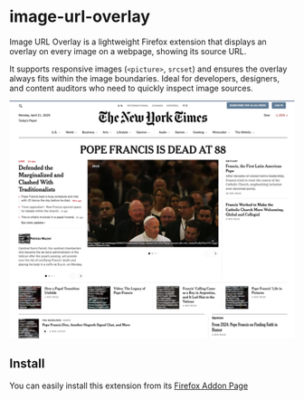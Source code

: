 # image-url-overlay

Image URL Overlay is a lightweight Firefox extension that displays an overlay on every image on a webpage, showing its source URL.

It supports responsive images (`<picture>`, `srcset`) and ensures the overlay always fits within the image boundaries. Ideal for developers, designers, and content auditors who need to quickly inspect image sources.

<img src="./preview.png">

## Install

You can easily install this extension from its [Firefox Addon Page](https://addons.mozilla.org/en-US/firefox/addon/image-url-overlay/)
